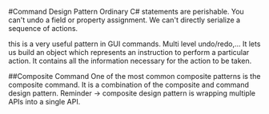 ﻿#Command Design Pattern
Ordinary C# statements are perishable. You can't undo a field or property assignment. We can't
directly serialize a sequence of actions. 

this is a very useful pattern in GUI commands. Multi level undo/redo,...
It lets us build an object which represents an instruction to perform a particular
action. It contains all the information necessary for the action to be taken. 

##Composite Command
One of the most common composite patterns is the composite command. It is a combination of the composite and command design pattern. 
Reminder ->  composite design pattern is wrapping multiple APIs into a single API. 